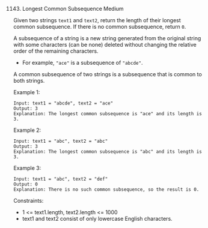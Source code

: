 1143. Longest Common Subsequence
Medium

Given two strings `text1` and `text2`, return the length of their longest common subsequence. If there is no common subsequence, return `0`.

A subsequence of a string is a new string generated from the original string with some characters (can be none) deleted without changing the relative order of the remaining characters.

- For example, `"ace"` is a subsequence of `"abcde"`.

A common subsequence of two strings is a subsequence that is common to both strings.

 

Example 1:

```
Input: text1 = "abcde", text2 = "ace" 
Output: 3  
Explanation: The longest common subsequence is "ace" and its length is 3.
```

Example 2:

```
Input: text1 = "abc", text2 = "abc"
Output: 3
Explanation: The longest common subsequence is "abc" and its length is 3.
```

Example 3:

```
Input: text1 = "abc", text2 = "def"
Output: 0
Explanation: There is no such common subsequence, so the result is 0.
```

Constraints:

- 1 <= text1.length, text2.length <= 1000
- text1 and text2 consist of only lowercase English characters.